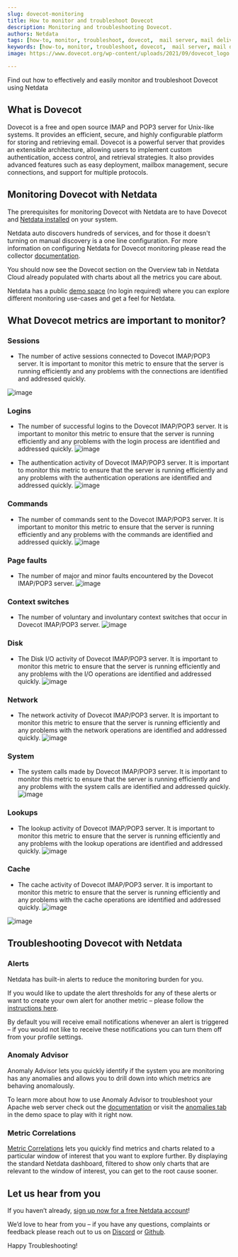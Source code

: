```yaml
---
slug: dovecot-monitoring
title: How to monitor and troubleshoot Dovecot
description: Monitoring and troubleshooting Dovecot.
authors: Netdata
tags: [how-to, monitor, troubleshoot, dovecot,  mail server, mail delivery, IMAP/POP3]
keywords: [how-to, monitor, troubleshoot, dovecot,  mail server, mail delivery, IMAP/POP3]
image: https://www.dovecot.org/wp-content/uploads/2021/09/dovecot_logo.png

---
```


Find out how to effectively and easily monitor and troubleshoot Dovecot using Netdata

<!--truncate-->
## What is Dovecot

Dovecot is a free and open source IMAP and POP3 server for Unix-like systems. It provides an efficient, secure, and highly configurable platform for storing and retrieving email. Dovecot is a powerful server that provides an extensible architecture, allowing users to implement custom authentication, access control, and retrieval strategies. It also provides advanced features such as easy deployment, mailbox management, secure connections, and support for multiple protocols.

## Monitoring Dovecot with Netdata

The prerequisites for monitoring Dovecot with Netdata are to have Dovecot and [Netdata installed](https://learn.netdata.cloud/docs/cloud/get-started) on your system. 

Netdata auto discovers hundreds of services, and for those it doesn't turning on manual discovery is a one line configuration. For more information on configuring Netdata for Dovecot monitoring please read the collector [documentation](https://learn.netdata.cloud/docs/agent/collectors/python.d.plugin/dovecot).

You should now see the Dovecot section on the Overview tab in Netdata Cloud already populated with charts about all the metrics you care about.

Netdata has a public [demo space](https://app.netdata.cloud/spaces/netdata-demo) (no login required) where you can explore different monitoring use-cases and get a feel for Netdata.

## What Dovecot metrics are important to monitor?

### Sessions
 - The number of active sessions connected to Dovecot IMAP/POP3 server. It is important to monitor this metric to ensure that the server is running efficiently and any problems with the connections are identified and addressed quickly.

![image](https://user-images.githubusercontent.com/24860547/208645727-2306f4cf-e40b-4566-9488-796ead11ad9e.png)

### Logins
 - The number of successful logins to the Dovecot IMAP/POP3 server. It is important to monitor this metric to ensure that the server is running efficiently and any problems with the login process are identified and addressed quickly.
![image](https://user-images.githubusercontent.com/24860547/208645864-24f0aad3-b65b-4ab0-acee-5f634c327b9b.png)

 - The authentication activity of Dovecot IMAP/POP3 server. It is important to monitor this metric to ensure that the server is running efficiently and any problems with the authentication operations are identified and addressed quickly.
![image](https://user-images.githubusercontent.com/24860547/208645982-99622a5c-98a5-4852-831f-c59c683e7a4a.png)

### Commands
 - The number of commands sent to the Dovecot IMAP/POP3 server. It is important to monitor this metric to ensure that the server is running efficiently and any problems with the commands are identified and addressed quickly.
![image](https://user-images.githubusercontent.com/24860547/208646102-14994f76-8c70-46d9-a505-959da2304de5.png)

### Page faults
 - The number of major and minor faults encountered by the Dovecot IMAP/POP3 server. 
![image](https://user-images.githubusercontent.com/24860547/208646198-0efc79b6-0cef-4c0c-8be3-1d08a6f0c4ee.png)

### Context switches
 - The number of voluntary and involuntary context switches that occur in Dovecot IMAP/POP3 server. 
![image](https://user-images.githubusercontent.com/24860547/208646415-0d61c638-624f-44e2-92ee-6379c0eb6a58.png)

### Disk 
 - The Disk I/O activity of Dovecot IMAP/POP3 server. It is important to monitor this metric to ensure that the server is running efficiently and any problems with the I/O operations are identified and addressed quickly.
![image](https://user-images.githubusercontent.com/24860547/208646535-dd174402-2d9c-4ac4-9152-620f936140c2.png)

### Network
 - The network activity of Dovecot IMAP/POP3 server. It is important to monitor this metric to ensure that the server is running efficiently and any problems with the network operations are identified and addressed quickly.
![image](https://user-images.githubusercontent.com/24860547/208646653-322170ca-411e-42c9-9f29-afe291c9c474.png)

### System
 - The system calls made by Dovecot IMAP/POP3 server. It is important to monitor this metric to ensure that the server is running efficiently and any problems with the system calls are identified and addressed quickly.
![image](https://user-images.githubusercontent.com/24860547/208646760-379b49df-1a0d-4398-91f8-20c0f046d71d.png)

### Lookups
 - The lookup activity of Dovecot IMAP/POP3 server. It is important to monitor this metric to ensure that the server is running efficiently and any problems with the lookup operations are identified and addressed quickly.
![image](https://user-images.githubusercontent.com/24860547/208646862-444a0594-cf01-4d97-8164-f67d3360856d.png)

### Cache
 - The cache activity of Dovecot IMAP/POP3 server. It is important to monitor this metric to ensure that the server is running efficiently and any problems with the cache operations are identified and addressed quickly.
![image](https://user-images.githubusercontent.com/24860547/208646932-31b5ffdc-a918-4d16-9376-05555986467a.png)

![image](https://user-images.githubusercontent.com/24860547/208646996-25c434f4-60aa-43fe-8afd-972a3733a88a.png)

## Troubleshooting Dovecot with Netdata

### Alerts
Netdata has built-in alerts to reduce the monitoring burden for you. 

If you would like to update the alert thresholds for any of these alerts or want to create your own alert for another metric – please follow the [instructions here](https://learn.netdata.cloud/docs/monitor/configure-alarms).

By default you will receive email notifications whenever an alert is triggered – if you would not like to receive these notifications you can turn them off from your profile settings.
### Anomaly Advisor
Anomaly Advisor lets you quickly identify if the system you are monitoring has any anomalies and allows you to drill down into which metrics are behaving anomalously.

To learn more about how to use Anomaly Advisor to troubleshoot your Apache web server check out the [documentation](https://learn.netdata.cloud/docs/cloud/insights/anomaly-advisor) or visit the [anomalies tab](https://app.netdata.cloud/spaces/netdata-demo/rooms/apache/anomalies) in the demo space to play with it right now.
### Metric Correlations 
[Metric Correlations](https://learn.netdata.cloud/docs/cloud/insights/metric-correlations) lets you quickly find metrics and charts related to a particular window of interest that you want to explore further. By displaying the standard Netdata dashboard, filtered to show only charts that are relevant to the window of interest, you can get to the root cause sooner.

## Let us hear from you
If you haven’t already, [sign up now for a free Netdata account](https://app.netdata.cloud/?utm_campaign=technical&utm_source=content&utm_medium=blog&utm_content=dovecot-monitoring)! 

We’d love to hear from you – if you have any questions, complaints or feedback please reach out to us on [Discord](https://discord.com/invite/mPZ6WZKKG2) or [Github](https://github.com/netdata/netdata/).

Happy Troubleshooting!
